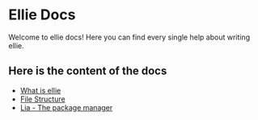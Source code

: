 # Ellie Docs
Welcome to ellie docs! Here you can find every single help about writing ellie.

## Here is the content of the docs

 * [What is ellie](what_is_ellie.md)
 * [File Structure](file_structure.md)
 * [Lia - The package manager](lia.md)